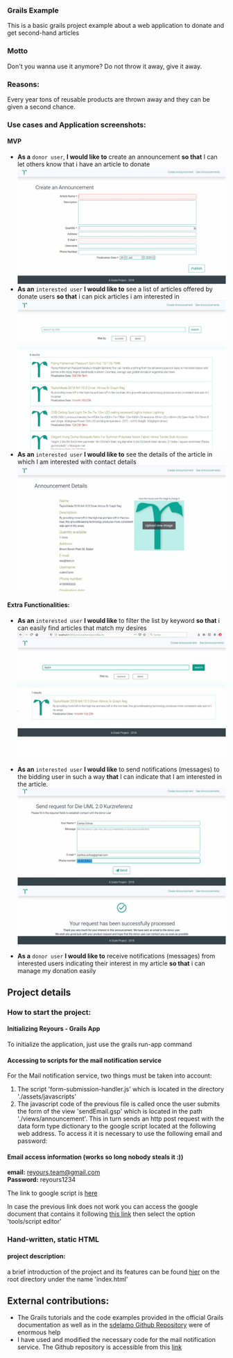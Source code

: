 ### Grails Example
This is a basic grails project example about a web application to donate and get second-hand articles

### Motto
Don't you wanna use it anymore? Do not throw it away, give it away.

### Reasons:
Every year tons of reusable products are thrown away and they can be given a second chance.

### Use cases and Application screenshots:

#### MVP
- **As a** `donor user`, **I would like to** create an announcement **so that** I can let others know that i have an article to donate
![Creation Form](readmeassets/form.JPG)
- **As an** `interested user` **I would like to** see a list of articles offered by donate users **so that** i can pick articles i am interested in
![Announcement List](readmeassets/announcements.JPG)
- **As an**  `interested user` **I would like to** see the details of the article in which I am interested with contact details
![Announcement List](readmeassets/details.JPG)

#### Extra Functionalities:

- **As an**  `interested user` **I would like** to filter the list by keyword **so that** i can easily find articles that match my desires
![Announcement List](readmeassets/search.JPG)

- **As an**  `interested user` **I would like** to send notifications (messages) to the bidding user in such a way **that** I can indicate that I am interested in the article.
![Announcement List](readmeassets/send_request.JPG)
![Announcement List](readmeassets/send_request_confirmation.JPG)
- **As a** `donor user` **I would like to** receive notifications (messages) from interested users indicating their interest in my article **so that** i can manage my donation easily

## Project details

### How to start the project: 
#### Initializing Reyours - Grails App
To initialize the application, just use the grails run-app command
#### Accessing to scripts for the mail notification service
For the Mail notification service, two things must be taken into account:

1. The script 'form-submission-handler.js' which is located in the directory './assets/javascripts'
2. The javascript code of the previous file is called once the user submits the form of the view 'sendEmail.gsp' which is located in the path './views/announcement'. This in turn sends an http post request with the data form type dictionary to the google script located at the following web address. To access it it is necessary to use the following email and password:

#### Email access information (works so long nobody steals it :))
**email:** reyours.team@gmail.com\
**Password:** reyours1234

The link to google script is [here](https://script.google.com/macros/d/M0yehYLiYxNsCMmSAMyuqSj015RkZUNyx/edit?uiv=2&mid=ACjPJvG65Admm-ixdATFwxYgXG7eHXnrLBAhb2sWmWL_PDVOgMkoxACJMSHghelsjZgn3fuh1az1nAUDU3x8TyX69by8WzYqQOfw7Z87QxrUtQkFsGJ3fNgTtvWFk8_A3IDUfD1fbk-xnG4)

In case the previous link does not work you can access the google document that contains it following [this link](https://docs.google.com/spreadsheets/d/1JqnfvuJiKduem6fO5F7B5WAMvmug16zPc_5HMM_WEPk/edit#gid=0) then select the option 'tools/script editor'

### Hand-written, static HTML 
#### project description:
a brief introduction of the project and its features can be found [hier](https://github.com/sallaji/grails-project-example/blob/master/index.html) on the root directory under the name 'index.html'

## External contributions:
- The Grails tutorials and the code examples provided in the official Grails documentation as well as in the
  [sdelamo Github Repository](https://github.com/grails-guides/grails-upload-file/commits?author=sdelamo) were of enormous help
- I have used and modified the necessary code for the mail notification service. The Github repository is accessible from this [link](https://gist.github.com/CodeMath/eb26878afba9e3b269cab9b4e91618bf)
